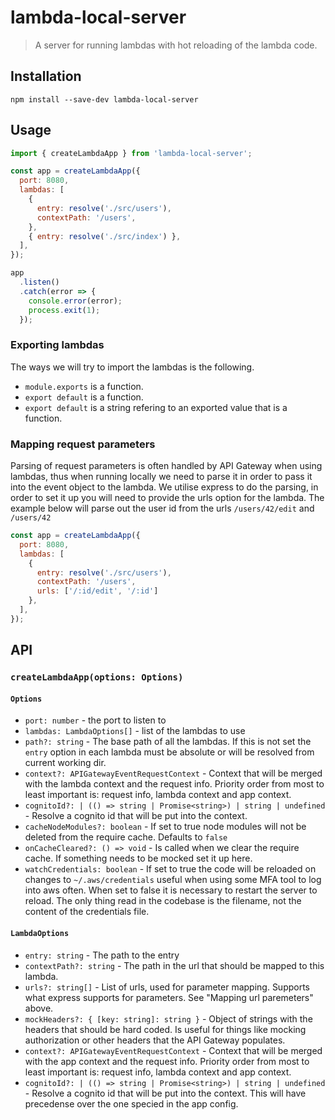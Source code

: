 # lambda-local-server

> A server for running lambdas with hot reloading of the lambda code. 

## Installation

```shell
npm install --save-dev lambda-local-server
```

## Usage 

```js
import { createLambdaApp } from 'lambda-local-server';

const app = createLambdaApp({
  port: 8080,
  lambdas: [
    {
      entry: resolve('./src/users'),
      contextPath: '/users',
    },
    { entry: resolve('./src/index') },
  ],
});

app
  .listen()
  .catch(error => {
    console.error(error);
    process.exit(1);
  });
```

### Exporting lambdas

The ways we will try to import the lambdas is the following.
* `module.exports` is a function.
* `export default` is a function.
* `export default` is a string refering to an exported value that is a function.

### Mapping request parameters

Parsing of request parameters is often handled by API Gateway when
using lambdas, thus when running locally we need to parse it in
order to pass it into the event object to the lambda. We utilise
express to do the parsing, in order to set it up you will need to
provide the urls option for the lambda. The example below will parse
out the user id from the urls `/users/42/edit` and `/users/42`

```js
const app = createLambdaApp({
  port: 8080,
  lambdas: [
    {
      entry: resolve('./src/users'),
      contextPath: '/users',
      urls: ['/:id/edit', '/:id']
    },
  ],
});

```

## API

### `createLambdaApp(options: Options)`

#### `Options`
 * `port: number` - the port to listen to
 * `lambdas: LambdaOptions[]` - list of the lambdas to use  
 * `path?: string` - The base path of all the lambdas. If this is not set the `entry` option in each lambda must be absolute or will be resolved from current working dir.  
 * `context?: APIGatewayEventRequestContext` - Context that will be merged with the lambda context and the request info. Priority order from most to least important is: request info, lambda context and app context.
 * `cognitoId?: | (() => string | Promise<string>) | string | undefined` - Resolve a cognito id that will be put into the context.
 * `cacheNodeModules?: boolean` - If set to true node modules will not be deleted from the require cache. Defaults to `false`
 * `onCacheCleared?: () => void` - Is called when we clear the require cache. If something needs to be mocked set it up here.
 * `watchCredentials: boolean` - If set to true the code will be reloaded on changes to `~/.aws/credentials` useful when using some MFA tool to log into aws often. When set to false it is necessary to restart the server to reload. The only thing read in the codebase is the filename, not the content of the credentials file.


#### `LambdaOptions`
* `entry: string` - The path to the entry
* `contextPath?: string` - The path in the url that should be mapped to this lambda.
* `urls?: string[]` - List of urls, used for parameter mapping. Supports what express supports for parameters. See "Mapping url paremeters" above.
* `mockHeaders?: { [key: string]: string }` - Object of strings with the headers that should be hard coded. Is useful for things like mocking authorization or other headers that the API Gateway populates.
 * `context?: APIGatewayEventRequestContext` - Context that will be merged with the app context and the request info. Priority order from most to least important is: request info, lambda context and app context.
 * `cognitoId?: | (() => string | Promise<string>) | string | undefined` - Resolve a cognito id that will be put into the context. This will have precedense over the one specied in the app config.

